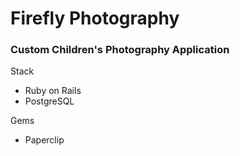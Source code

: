# Firefly Photography

### Custom Children's Photography Application

Stack

- Ruby on Rails
- PostgreSQL

Gems

- Paperclip
